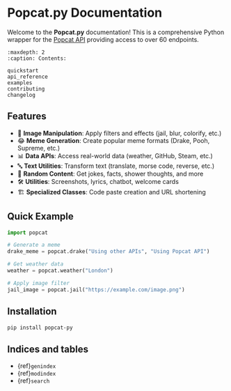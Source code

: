# Popcat.py Documentation

Welcome to the **Popcat.py** documentation! This is a comprehensive Python wrapper for the [Popcat API](https://popcat.xyz/api) providing access to over 60 endpoints.

```{toctree}
:maxdepth: 2
:caption: Contents:

quickstart
api_reference
examples
contributing
changelog
```

## Features

- 🎨 **Image Manipulation**: Apply filters and effects (jail, blur, colorify, etc.)
- 😂 **Meme Generation**: Create popular meme formats (Drake, Pooh, Supreme, etc.)
- 📊 **Data APIs**: Access real-world data (weather, GitHub, Steam, etc.)
- 🔤 **Text Utilities**: Transform text (translate, morse code, reverse, etc.)
- 🎲 **Random Content**: Get jokes, facts, shower thoughts, and more
- 🛠️ **Utilities**: Screenshots, lyrics, chatbot, welcome cards
- 🏗️ **Specialized Classes**: Code paste creation and URL shortening

## Quick Example

```python
import popcat

# Generate a meme
drake_meme = popcat.drake("Using other APIs", "Using Popcat API")

# Get weather data
weather = popcat.weather("London")

# Apply image filter
jail_image = popcat.jail("https://example.com/image.png")
```

## Installation

```bash
pip install popcat-py
```

## Indices and tables

- {ref}`genindex`
- {ref}`modindex`
- {ref}`search`
